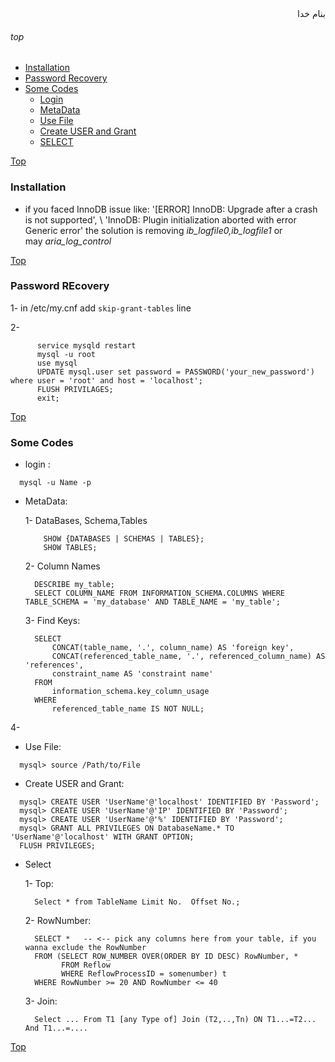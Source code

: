 <div dir='rtl'>بنام خدا</div>

###### top

- [Installation](#installation)
- [Password Recovery](#password-recovery)
- [Some Codes](#some-codes)
    - [Login](#login)
    - [MetaData](#metadata)
    - [Use File](#use-file)
    - [Create USER and Grant](#create-user-and-grant)
    - [SELECT](#select)


[Top](#top)

### Installation
- if you faced InnoDB issue like: '[ERROR] InnoDB: Upgrade after a crash is not supported', \ 
    'InnoDB: Plugin initialization aborted with error Generic error' the solution is removing _ib\_logfile0,ib\_logfile1_ or \
    may _aria\_log\_control_
    


[Top](#top)
### Password REcovery
1- in /etc/my.cnf add `skip-grant-tables` line

2- 
```vim
      service mysqld restart
      mysql -u root
      use mysql
      UPDATE mysql.user set password = PASSWORD('your_new_password') where user = 'root' and host = 'localhost';
      FLUSH PRIVILAGES;
      exit;
```


[Top](#top)
### Some Codes
- login :
```vala
  mysql -u Name -p
```
- MetaData:

  1- DataBases, Schema,Tables
  ```vala
      SHOW {DATABASES | SCHEMAS | TABLES};
      SHOW TABLES;
  ```
  2- Column Names
  ```vala
    DESCRIBE my_table;
    SELECT COLUMN_NAME FROM INFORMATION_SCHEMA.COLUMNS WHERE TABLE_SCHEMA = 'my_database' AND TABLE_NAME = 'my_table';
  ```
  3- Find Keys:
  ```vala
    SELECT
        CONCAT(table_name, '.', column_name) AS 'foreign key',
        CONCAT(referenced_table_name, '.', referenced_column_name) AS 'references',
        constraint_name AS 'constraint name'
    FROM
        information_schema.key_column_usage
    WHERE
        referenced_table_name IS NOT NULL;
  ```
4- 


- Use File:
```vala
  mysql> source /Path/to/File
```
- Create USER and Grant:
```vala
  mysql> CREATE USER 'UserName'@'localhost' IDENTIFIED BY 'Password';
  mysql> CREATE USER 'UserName'@'IP' IDENTIFIED BY 'Password';
  mysql> CREATE USER 'UserName'@'%' IDENTIFIED BY 'Password';
  mysql> GRANT ALL PRIVILEGES ON DatabaseName.* TO 'UserName'@'localhost' WITH GRANT OPTION;
  FLUSH PRIVILEGES;
```
- Select

  1- Top:
  ```vala
    Select * from TableName Limit No.  Offset No.;
  ```
  2- RowNumber:
  ```vala
    SELECT *   -- <-- pick any columns here from your table, if you wanna exclude the RowNumber
    FROM (SELECT ROW_NUMBER OVER(ORDER BY ID DESC) RowNumber, * 
          FROM Reflow  
          WHERE ReflowProcessID = somenumber) t
    WHERE RowNumber >= 20 AND RowNumber <= 40  
  ```
  3- Join:
  ```vala
    Select ... From T1 [any Type of] Join (T2,..,Tn) ON T1...=T2... And T1...=....
  ```
[Top](#top)
